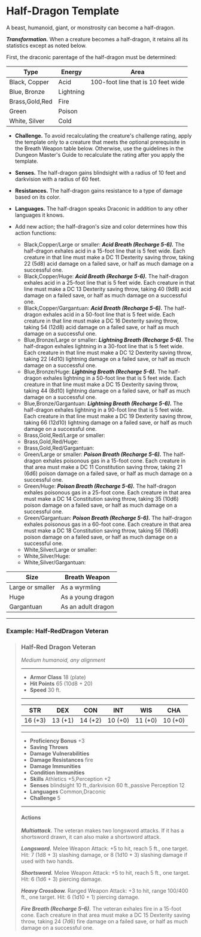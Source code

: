 # Half-Dragon Template
A beast, humanoid, giant, or monstrosity can become a half-dragon. 

***Transformation.*** When a creature becomes a half-dragon, it retains all its statistics except as noted below.

First, the draconic parentage of the half-dragon must be determined:

Type           | Energy    | Area
-------------- | --------- | -------------
Black, Copper  | Acid      | 100-foot line that is 10 feet wide
Blue, Bronze   | Lightning | 
Brass,Gold,Red | Fire      | 
Green          | Poison    | 
White, Silver  | Cold      | 

* **Challenge.** To avoid recalculating the creature's challenge rating, apply the template only to a creature that meets the optional prerequisite in the Breath Weapon table below. Otherwise, use the guidelines in the Dungeon Master's Guide to recalculate the rating after you apply the template.

* **Senses.** The half-dragon gains blindsight with a radius of 10 feet and darkvision with a radius of 60 feet.

* **Resistances.** The half-dragon gains resistance to a type of damage based on its color.

* **Languages.** The half-dragon speaks Draconic in addition to any other languages it knows.

* Add new action; the half-dragon's size and color determines how this action functions:

    * Black,Copper/Large or smaller: ***Acid Breath (Recharge 5-6).*** The half-dragon exhales acid in a 15-foot line that is 5 feet wide. Each creature in that line must make a DC 11 Dexterity saving throw, taking 22 (5d8) acid damage on a failed save, or half as much damage on a successful one.
    * Black,Copper/Huge: ***Acid Breath (Recharge 5-6).*** The half-dragon exhales acid in a 25-foot line that is 5 feet wide. Each creature in that line must make a DC 13 Dexterity saving throw, taking 40 (9d8) acid damage on a failed save, or half as much damage on a successful one.
    * Black,Copper/Gargantuan: ***Acid Breath (Recharge 5-6).*** The half-dragon exhales acid in a 50-foot line that is 5 feet wide. Each creature in that line must make a DC 16 Dexterity saving throw, taking 54 (12d8) acid damage on a failed save, or half as much damage on a successful one.
    * Blue,Bronze/Large or smaller: ***Lightning Breath (Recharge 5-6).*** The half-dragon exhales lightning in a 30-foot line that is 5 feet wide. Each creature in that line must make a DC 12 Dexterity saving throw, taking 22 (4d10) lightning damage on a failed save, or half as much damage on a successful one.
    * Blue,Bronze/Huge: ***Lightning Breath (Recharge 5-6).*** The half-dragon exhales lightning in a 50-foot line that is 5 feet wide. Each creature in that line must make a DC 15 Dexterity saving throw, taking 44 (8d10) lightning damage on a failed save, or half as much damage on a successful one.
    * Blue,Bronze/Gargantuan: ***Lightning Breath (Recharge 5-6).*** The half-dragon exhales lightning in a 90-foot line that is 5 feet wide. Each creature in that line must make a DC 19 Dexterity saving throw, taking 66 (12d10) lightning damage on a failed save, or half as much damage on a successful one.
    * Brass,Gold,Red/Large or smaller:
    * Brass,Gold,Red/Huge:
    * Brass,Gold,Red/Gargantuan:
    * Green/Large or smaller: ***Poison Breath (Recharge 5-6).*** The half-dragon exhales poisonous gas in a 15-foot cone. Each creature in that area must make a DC 11 Constitution saving throw, taking 21 (6d6) poison damage on a failed save, or half as much damage on a successful one.
    * Green/Huge: ***Poison Breath (Recharge 5-6).*** The half-dragon exhales poisonous gas in a 25-foot cone. Each creature in that area must make a DC 14 Constitution saving throw, taking 35 (10d6) poison damage on a failed save, or half as much damage on a successful one.
    * Green/Gargantuan: ***Poison Breath (Recharge 5-6).*** The half-dragon exhales poisonous gas in a 60-foot cone. Each creature in that area must make a DC 18 Constitution saving throw, taking 56 (16d6) poison damage on a failed save, or half as much damage on a successful one.
    * White,Silver/Large or smaller:
    * White,Silver/Huge:
    * White,Silver/Gargantuan:

Size | Breath Weapon
---- | ---------------
Large or smaller | As a wyrmling
Huge | As a young dragon
Gargantuan | As an adult dragon

---

### Example: Half-RedDragon Veteran

>### Half-Red Dragon Veteran
>*Medium humanoid, any alignment*
>___
>- **Armor Class** 18 (plate)
>- **Hit Points** 65 (10d8 + 20)
>- **Speed** 30 ft.
>___
>|**STR**|**DEX**|**CON**|**INT**|**WIS**|**CHA**|
>|:---:|:---:|:---:|:---:|:---:|:---:|
>|16 (+3)|13 (+1)|14 (+2)|10 (+0)|11 (+0)|10 (+0)|
>___
>- **Proficiency Bonus** +3
>- **Saving Throws** 
>- **Damage Vulnerabilities** 
>- **Damage Resistances** fire
>- **Damage Immunities** 
>- **Condition Immunities** 
>- **Skills** Athletics +5,Perception +2
>- **Senses** blindsight 10 ft.,darkvision 60 ft.,passive Perception 12
>- **Languages** Common,Draconic
>- **Challenge** 5
>___
>#### Actions
>***Multiattack.*** The veteran makes two longsword attacks. If it has a shortsword drawn, it can also make a shortsword attack.
>
>***Longsword.*** Melee Weapon Attack: +5 to hit, reach 5 ft., one target. Hit: 7 (1d8 + 3) slashing damage, or 8 (1d10 + 3) slashing damage if used with two hands.
>
>***Shortsword.*** Melee Weapon Attack: +5 to hit, reach 5 ft., one target. Hit: 6 (1d6 + 3) piercing damage.
>
>***Heavy Crossbow.*** Ranged Weapon Attack: +3 to hit, range 100/400 ft., one target. Hit: 6 (1d10 + 1) piercing damage.
>
>***Fire Breath (Recharge 5–6).*** The veteran exhales fire in a 15-foot cone. Each creature in that area must make a DC 15 Dexterity saving throw, taking 24 (7d6) fire damage on a failed save, or half as much damage on a successful one.
>
